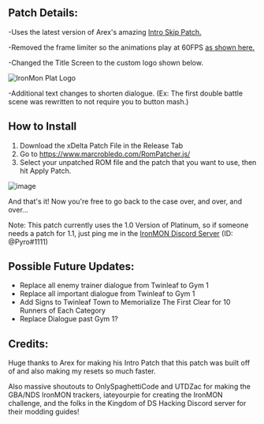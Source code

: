 ## Patch Details:
-Uses the latest version of Arex's amazing [Intro Skip Patch.](https://github.com/arexbold/Poke-Plat-Intro-Skip)

-Removed the frame limiter so the animations play at 60FPS [as shown here.](https://www.youtube.com/watch?v=P7P6tjsuNxY&t=77s)

-Changed the Title Screen to the custom logo shown below.

![IronMon Plat Logo](https://user-images.githubusercontent.com/109924208/181129496-0fd8017e-1660-42e7-8f85-f48881de97e5.png)

-Additional text changes to shorten dialogue.
(Ex: The first double battle scene was rewritten to not require you to button mash.)

## How to Install
1. Download the xDelta Patch File in the Release Tab
2. Go to https://www.marcrobledo.com/RomPatcher.js/
3. Select your unpatched ROM file and the patch that you want to use, then hit Apply Patch.

![image](https://user-images.githubusercontent.com/109924208/190934121-551e88bc-b0f6-4d09-80ef-4da0a72af52b.png)

And that's it! Now you're free to go back to the case over, and over, and over...

Note: This patch currently uses the 1.0 Version of Platinum, so if someone needs a patch for 1.1, just ping me in the [IronMON Discord Server](https://discord.gg/Z5aruYafq4) (ID: @Pyro#1111)

## Possible Future Updates:

- Replace all enemy trainer dialogue from Twinleaf to Gym 1
- Replace all important dialogue from Twinleaf to Gym 1
- Add Signs to Twinleaf Town to Memorialize The First Clear for 10 Runners of Each Category
- Replace Dialogue past Gym 1?

## Credits:

Huge thanks to Arex for making his Intro Patch that this patch was built off of and also making my resets so much faster.

Also massive shoutouts to OnlySpaghettiCode and UTDZac for making the GBA/NDS IronMON trackers, iateyourpie for creating the IronMON challenge, and the folks in the Kingdom of DS Hacking Discord server for their modding guides!
